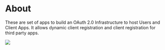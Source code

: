 # About

These are set of apps to build an OAuth 2.0 Infrastructure to host Users and Client Apps.
It allows dynamic client registration and client registration for third party apps.

<img src="https://gitlab.com/castlecraft/building-blocks/raw/develop/docs/assets/building-blocks.png">

